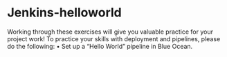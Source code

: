 # Jenkins-helloworld
Working through these exercises will give you valuable practice for your project work!
To practice your skills with deployment and pipelines, please do the following:
•	Set up a “Hello World” pipeline in Blue Ocean.
